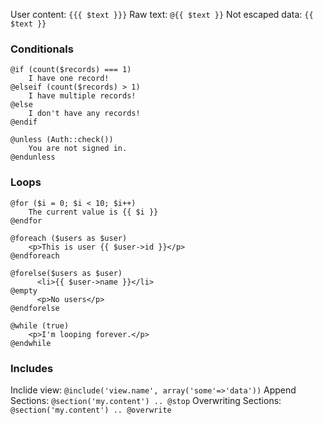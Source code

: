 User content: ```{{{ $text }}}```
Raw text: ```@{{ $text }}```
Not escaped data: ```{{ $text }}```

### Conditionals ###
```
@if (count($records) === 1)
    I have one record!
@elseif (count($records) > 1)
    I have multiple records!
@else
    I don't have any records!
@endif

@unless (Auth::check())
    You are not signed in.
@endunless
```

### Loops ###
```
@for ($i = 0; $i < 10; $i++)
    The current value is {{ $i }}
@endfor

@foreach ($users as $user)
    <p>This is user {{ $user->id }}</p>
@endforeach

@forelse($users as $user)
      <li>{{ $user->name }}</li>
@empty
      <p>No users</p>
@endforelse

@while (true)
    <p>I'm looping forever.</p>
@endwhile
```

### Includes ###
Inclide view: ```@include('view.name', array('some'=>'data'))```
Append Sections: ```@section('my.content') .. @stop```
Overwriting Sections: ```@section('my.content') .. @overwrite```
